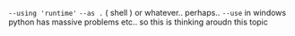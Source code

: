 `--using 'runtime'` `--as .` ( shell ) or whatever.. perhaps.. 
`--use` in windows python has massive problems etc.. so this is thinking aroudn this topic
